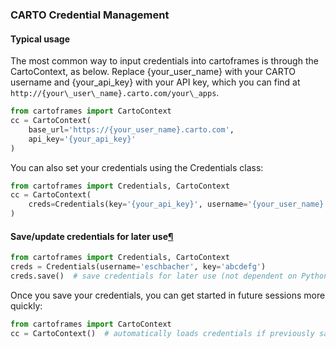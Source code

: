 ### CARTO Credential Management

#### Typical usage

The most common way to input credentials into cartoframes is through the CartoContext, as below. Replace {your\_user\_name} with your CARTO username and {your\_api\_key} with your API key, which you can find at `http://{your\_user\_name}.carto.com/your\_apps`.

```python
from cartoframes import CartoContext
cc = CartoContext(
    base_url='https://{your_user_name}.carto.com',
    api_key='{your_api_key}'
)
```

You can also set your credentials using the Credentials class:

```python
from cartoframes import Credentials, CartoContext
cc = CartoContext(
    creds=Credentials(key='{your_api_key}', username='{your_user_name}')
)
```

#### Save/update credentials for later use[¶](#save-update-credentials-for-later-use "Permalink to this headline")

```python
from cartoframes import Credentials, CartoContext
creds = Credentials(username='eschbacher', key='abcdefg')
creds.save()  # save credentials for later use (not dependent on Python session)
```

Once you save your credentials, you can get started in future sessions more quickly:

```python
from cartoframes import CartoContext
cc = CartoContext()  # automatically loads credentials if previously saved
```
